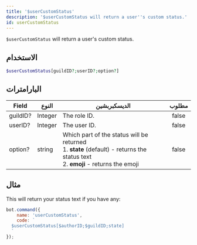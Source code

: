 ```yaml
---
title: '$userCustomStatus'
description: '$userCustomStatus will return a user''s custom status.'
id: userCustomStatus
---
```


`$userCustomStatus` will return a user's custom status.

## الاستخدام

```php
$userCustomStatus[guildID?;userID?;option?]
```

## البارامترات

| Field    | النوع   | الديسكبربشين                                                                                                                                          | مطلوب |
| -------- | ------- | ----------------------------------------------------------------------------------------------------------------------------------------------------- |:-----:|
| guildID? | Integer | The role ID.                                                                                                                                          | false |
| userID?  | Integer | The user ID.                                                                                                                                          | false |
| option?  | string  | Which part of the status will be returned <br /> 1. **state** (default) - returns the status text <br /> 2. **emoji** - returns the emoji | false |

## مثال

This will return your status text if you have any:

```javascript
bot.command({
    name: 'userCustomStatus',
    code: `
  $userCustomStatus[$authorID;$guildID;state]
  `
});
```
